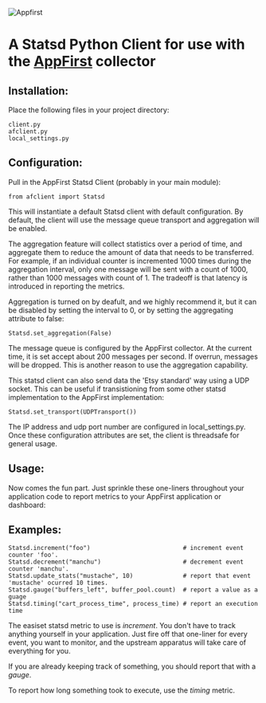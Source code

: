 ![Appfirst](http://www.appfirst.com/img/appfirst-logo.png)

A Statsd Python Client for use with the [AppFirst](http://www.appfirst.com) collector
====================================

Installation:
------------
Place the following files in your project directory:

    client.py
    afclient.py
    local_settings.py    
    
Configuration:
-------------

Pull in the AppFirst Statsd Client (probably in your main module):

    from afclient import Statsd

This will instantiate a default Statsd client with default configuration.  By default, 
the client will use the message queue transport and aggregation will be enabled.
	
The aggregation feature will collect statistics over a period of time, and aggregate 
them to reduce the amount of data that needs to be transferred.  For example, if an
individual counter is incremented 1000 times during the aggregation interval, only one 
message will be sent with a count of 1000, rather than 1000 messages with count of 1.
The tradeoff is that latency is introduced in reporting the metrics.

Aggregation is turned on by deafult, and we highly recommend it, but it can be disabled 
by setting the interval to 0, or by setting the aggregating attribute to false:

	Statsd.set_aggregation(False)
	
The message queue is configured by the AppFirst collector.  At the current 
time, it is set accept about 200 messages per second.  If overrun, 
messages will be dropped.  This is another reason to use the aggregation 
capability.  

This statsd client can also send data the 'Etsy standard' way using a UDP socket.  This 
can be useful if transistioning from some other statsd implementation to the AppFirst 
implementation:

    Statsd.set_transport(UDPTransport())

The IP address and udp port number are configured in local_settings.py.  Once these 
configuration attributes are set, the client is threadsafe for general usage.

Usage:
-----
Now comes the fun part.  Just sprinkle these one-liners throughout your 
application code to report metrics to your AppFirst application or dashboard:

Examples:
--------- 
	Statsd.increment("foo")  				         # increment event counter 'foo'.
	Statsd.decrement("manchu")				         # decrement event counter 'manchu'.
	Statsd.update_stats("mustache", 10) 		     # report that event 'mustache' ocurred 10 times.
	Statsd.gauge("buffers_left", buffer_pool.count)  # report a value as a guage
    Statsd.timing("cart_process_time", process_time) # report an execution time 

The easiset statsd metric to use is *increment*.  You don't have to track anything yourself in your application.  Just fire off that one-liner 
for every event, you want to monitor, and the upstream apparatus will take care of everything for you.
    
If you are already keeping track of something, you should report that with a *gauge*. 
    
To report how long something took to execute, use the *timing* metric.